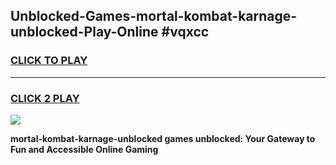 
## Unblocked-Games-mortal-kombat-karnage-unblocked-Play-Online #vqxcc
<h3>
<a href="https://news.freeplayer.one?title=mortal-kombat-karnage-unblocked&ref=3">CLICK TO PLAY</a></h3>
<hr>

<h3>
<a href="https://news.freeplayer.one?title=mortal-kombat-karnage-unblocked&ref=3">CLICK 2 PLAY</a>
  
</h3>

<a href="https://news.freeplayer.one?title=mortal-kombat-karnage-unblocked&ref=3"><img src="https://clearcache.store/games.png"></a>


**mortal-kombat-karnage-unblocked games unblocked: Your Gateway to Fun and Accessible Online Gaming**
